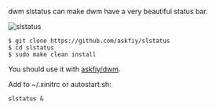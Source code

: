 dwm slstatus can make dwm have a very beautiful status bar.

![slstatus](https://user-images.githubusercontent.com/81478335/164266631-f37d43e5-90aa-4631-9817-af2e57d5dc11.png)

```
$ git clone https://github.com/askfiy/slstatus
$ cd slstatus
$ sudo make clean install
```

You should use it with [askfiy/dwm](https://github.com/askfiy/dwm).

Add to ~/.xinitrc or autostart.sh:

```
slstatus &
```
